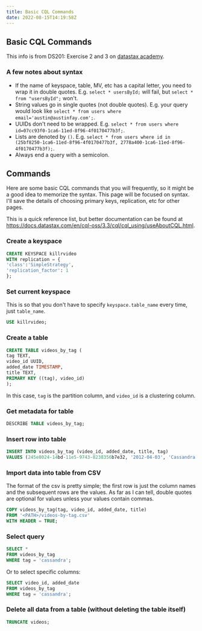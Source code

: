 ```yaml
---
title: Basic CQL Commands
date: 2022-08-15T14:19:58Z
---
```


Basic CQL Commands
---

This info is from DS201: Exercise 2 and 3 on [datastax academy](https://academy.datastax.com).

### A few notes about syntax
- If the name of keyspace, table, MV, etc has a capital letter, you need to wrap it in double quotes. E.g. `select * usersById;` will fail, but `select * from "usersById";` won't.
- String values go in single quotes (not double quotes). E.g. your query would look like `select * from users where email='austin@austinfay.com';`.
- UUIDs don't need to be wrapped. E.g. `select * from users where id=07cc93f0-1ca6-11ed-8f96-4f0170477b3f;`.
- Lists are denoted by `()`. E.g. `select * from users where id in (25bf8250-1ca6-11ed-8f96-4f0170477b3f, 2778a400-1ca6-11ed-8f96-4f0170477b3f);`.
- Always end a query with a semicolon.

## Commands

Here are some basic CQL commands that you will frequently, so it might be a good idea to memorize the syntax. This page will be focused on syntax. I'll save the details of choosing primary keys, replication, etc for other pages.

This is a quick reference list, but better documentation can be found at https://docs.datastax.com/en/cql-oss/3.3/cql/cql_using/useAboutCQL.html.

### Create a keyspace

```sql
CREATE KEYSPACE killrvideo
WITH replication = {
'class':'SimpleStrategy',
'replication_factor': 1
};
```

### Set current keyspace

This is so that you don't have to specify `keyspace.table_name` every time, just `table_name`.
```sql
USE killrvideo;
```

### Create a table

```sql
CREATE TABLE videos_by_tag (
tag TEXT,
video_id UUID,
added_date TIMESTAMP,
title TEXT,
PRIMARY KEY ((tag), video_id)
);
```

In this case, `tag` is the partition column, and `video_id` is a clustering column.

### Get metadata for table

```sql
DESCRIBE TABLE videos_by_tag;
```

### Insert row into table

```sql
INSERT INTO videos_by_tag (video_id, added_date, title, tag)
VALUES (245e8024-14bd-11e5-9743-8238356b7e32, '2012-04-03', 'Cassandra & SSDs', 'cassandra');
```

### Import data into table from CSV

The format of the csv is pretty simple; the first row is just the column names and the subsequent rows are the values. As far as I can tell, double quotes are optional for values unless your values contain commas.

```sql
COPY videos_by_tag(tag, video_id, added_date, title)
FROM '<PATH>/videos-by-tag.csv'
WITH HEADER = TRUE;
```

### Select query

```sql
SELECT *
FROM videos_by_tag
WHERE tag = 'cassandra';
```

Or to select specific columns:
```sql
SELECT video_id, added_date
FROM videos_by_tag
WHERE tag = 'cassandra';
```

### Delete all data from a table (without deleting the table itself)

```sql
TRUNCATE videos;
```